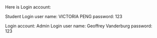 Here is Login account:

Student Login user name: VICTORIA PENG
 password: 123

Login account:
Admin Login user name: Geoffrey Vanderburg
 password: 123
